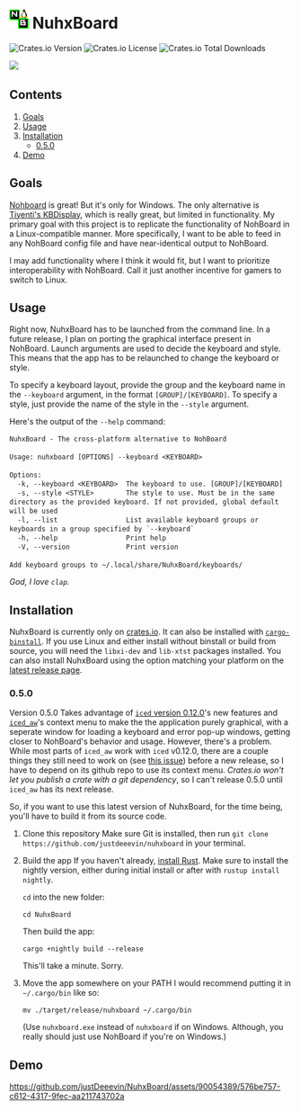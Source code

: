 # <img src="NuhxBoard.png" alt="The NuhxBoard logo" width="34"> NuhxBoard

![Crates.io Version](https://img.shields.io/crates/v/nuhxboard)
![Crates.io License](https://img.shields.io/crates/l/nuhxboard)
![Crates.io Total Downloads](https://img.shields.io/crates/d/nuhxboard)

<a href="https://github.com/iced-rs/iced">
  <img src="https://gist.githubusercontent.com/hecrj/ad7ecd38f6e47ff3688a38c79fd108f0/raw/74384875ecbad02ae2a926425e9bcafd0695bade/color.svg" width="130px">
</a>

## Contents

1. [Goals](#goals)
2. [Usage](#usage)
3. [Installation](#installation)
   - [0.5.0](#050)
4. [Demo](#demo)

## Goals

[Nohboard](https://github.com/ThoNohT/NohBoard) is great! But it's only for Windows. The only alternative is [Tiyenti's KBDisplay](https://github.com/Tiyenti/kbdisplay), which is really great, but limited in functionality. My primary goal with this project is to replicate the functionality of NohBoard in a Linux-compatible manner. More specifically, I want to be able to feed in any NohBoard config file and have near-identical output to NohBoard.

I may add functionality where I think it would fit, but I want to prioritize interoperability with NohBoard. Call it just another incentive for gamers to switch to Linux.

## Usage

Right now, NuhxBoard has to be launched from the command line. In a future release, I plan on porting the graphical interface present in NohBoard. Launch arguments are used to decide the keyboard and style. This means that the app has to be relaunched to change the keyboard or style.

To specify a keyboard layout, provide the group and the keyboard name in the `--keyboard` argument, in the format `[GROUP]/[KEYBOARD]`. To specify a style, just provide the name of the style in the `--style` argument.

Here's the output of the `--help` command:

```
NuhxBoard - The cross-platform alternative to NohBoard

Usage: nuhxboard [OPTIONS] --keyboard <KEYBOARD>

Options:
  -k, --keyboard <KEYBOARD>  The keyboard to use. [GROUP]/[KEYBOARD]
  -s, --style <STYLE>        The style to use. Must be in the same directory as the provided keyboard. If not provided, global default will be used
  -l, --list                 List available keyboard groups or keyboards in a group specified by `--keyboard`
  -h, --help                 Print help
  -V, --version              Print version

Add keyboard groups to ~/.local/share/NuhxBoard/keyboards/
```

_God, I love `clap`._

## Installation

NuhxBoard is currently only on [crates.io](https://crates.io/crates/nuhxboard). It can also be installed with [`cargo-binstall`](https://crates.io/crates/cargo-binstall).
If you use Linux and either install without binstall or build from source, you will need the `libxi-dev` and `lib-xtst` packages installed.
You can also install NuhxBoard using the option matching your platform on the [latest release page](https://github.com/thepyrotf2/nuhxboard/releases/latest).

### 0.5.0

Version 0.5.0 Takes advantage of [`iced` version 0.12.0](https://github.com/iced-rs/iced)'s new features and [`iced_aw`](https://github.com/iced-rs/iced_aw)'s context menu to make the the application purely graphical, with a seperate window for loading a keyboard and error pop-up windows, getting closer to NohBoard's behavior and usage. However, there's a problem. While most parts of `iced_aw` work with `iced` v0.12.0, there are a couple things they still need to work on (see [this issue](https://github.com/iced-rs/iced_aw/issues/196)) before a new release, so I have to depend on its github repo to use its context menu. _Crates.io won't let you publish a crate with a git dependency_, so I can't release 0.5.0 until `iced_aw` has its next release.

So, if you want to use this latest version of NuhxBoard, for the time being, you'll have to build it from its source code.

1. Clone this repository
   Make sure Git is installed, then run `git clone https://github.com/justdeeevin/nuhxboard` in your terminal.
2. Build the app
   If you haven't already, [install Rust](https://www.rust-lang.org/learn/get-started). Make sure to install the nightly version, either during initial install or after with `rustup install nightly`.

   `cd` into the new folder:

   ```
   cd NuhxBoard
   ```

   Then build the app:

   ```
   cargo +nightly build --release
   ```

   This'll take a minute. Sorry.

3. Move the app somewhere on your PATH
   I would recommend putting it in `~/.cargo/bin` like so:

   ```
   mv ./target/release/nuhxboard ~/.cargo/bin
   ```

   (Use `nuhxboard.exe` instead of `nuhxboard` if on Windows. Although, you really should just use NohBoard if you're on Windows.)

## Demo

https://github.com/justDeeevin/NuhxBoard/assets/90054389/576be757-c612-4317-9fec-aa211743702a

